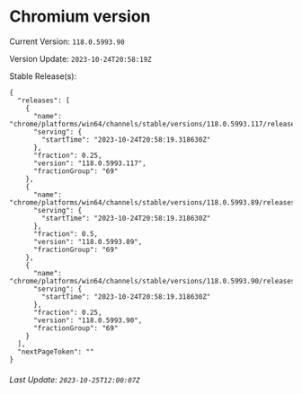 # Chromium version

Current Version: `118.0.5993.90`

Version Update: `2023-10-24T20:58:19Z`

Stable Release(s):
```
{
  "releases": [
    {
      "name": "chrome/platforms/win64/channels/stable/versions/118.0.5993.117/releases/1698181099",
      "serving": {
        "startTime": "2023-10-24T20:58:19.318630Z"
      },
      "fraction": 0.25,
      "version": "118.0.5993.117",
      "fractionGroup": "69"
    },
    {
      "name": "chrome/platforms/win64/channels/stable/versions/118.0.5993.89/releases/1698181099",
      "serving": {
        "startTime": "2023-10-24T20:58:19.318630Z"
      },
      "fraction": 0.5,
      "version": "118.0.5993.89",
      "fractionGroup": "69"
    },
    {
      "name": "chrome/platforms/win64/channels/stable/versions/118.0.5993.90/releases/1698181099",
      "serving": {
        "startTime": "2023-10-24T20:58:19.318630Z"
      },
      "fraction": 0.25,
      "version": "118.0.5993.90",
      "fractionGroup": "69"
    }
  ],
  "nextPageToken": ""
}
```

###### Last Update: `2023-10-25T12:00:07Z`
        